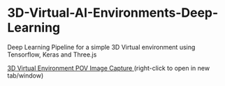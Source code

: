 # 3D-Virtual-AI-Environments-Deep-Learning
Deep Learning Pipeline for a simple 3D Virtual environment using Tensorflow, Keras and Three.js 

[3D Virtual Environment POV Image Capture ](https://kenoleon.github.io/3D-Virtual-AI-Environments-Deep-Learning/3D-Env-ImageCapture/) (right-click to open in new tab/window)
